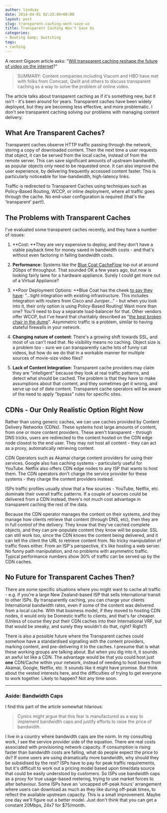 ```yaml
---
author: lindsay
date: 2014-04-01 02:23:00+00:00
layout: post
slug: transparent-caching-wont-save-us
title: Transparent Caching Won't Save Us
categories:
- Routing &amp; Switching
tags:
- caching
---
```


A recent Gigaom article asks: "[Will transparent caching reshape the future of video on the internet](http://gigaom.com/2014/03/14/will-transparent-caching-reshape-the-future-of-video-on-the-internet/)?"


> SUMMARY: Content companies including Viacom and HBO have met with folks from Comcast, Qwilt and others to discuss transparent caching as a way to solve the problem of online video.

The article talks about transparent caching as if it's something new, but it isn't - it's been around for years. Transparent caches have been widely deployed, but they are becoming less effective, and more problematic. I don't see transparent caching solving our problems with managing content delivery.


## What Are Transparent Caches?


Transparent caches observe HTTP traffic passing through the network, storing a copy of downloaded content. Then the next time a user requests that object, it can be served from the local cache, instead of from the remote server. This can save significant amounts of upstream bandwidth, as popular objects only need to be requested once. It can also improve the user experience, by delivering frequently accessed content faster. This is particularly noticeable for low-bandwidth, high-latency links.

Traffic is redirected to Transparent Caches using techniques such as Policy-Based Routing, WCCP, or inline deployment, where all traffic goes through the cache. No end-user configuration is required (that's the 'transparent' part!).


## The Problems with Transparent Caches


I've evaluated some transparent caches recently, and they have a number of issues:


  1. **Cost: **They are very expensive to deploy, and they don't have a viable payback time for money saved in bandwidth costs - and that's without even factoring in falling bandwidth costs.

  2. **Performance:** Systems like the [Blue Coat CacheFlow](http://www.bluecoat.com/products/cacheflow) top out at around 2Gbps of throughput. That sounded OK a few years ago, but now is looking fairly lame for a hardware appliance. Surely I could get more out of a Virtual Appliance?

  3. **Poor Deployment Options: **Blue Coat has the cheek [to say they have](http://www.bluecoat.com/documents/download/8d215e9f-4597-4987-9ba6-9b8dbbb31bd8/71553ee3-7915-4d68-bb67-99538049910a): "...tight integration with existing infrastructure. This includes integration with routers from Cisco and Juniper..." - but when you look into it, their only option is using Policy-Based Routing! Want more than one? You'll need to buy a separate load-balancer for that. Other vendors offer WCCP, but I've heard that charitably described as "[the best broken chair in the dump](https://twitter.com/ajcochenour/statuses/441081903060238336)". Asymmetric traffic is a problem, similar to having stateful firewalls in your network.

  4. **Changing nature of content**: There's a growing shift towards SSL, and most of us can't read that. No visibility means no caching. Object size is a problem too - sure we can transparently cache lots of funny cat videos, but how do we do that in a workable manner for multiple sources of movie-size video files?

  5. **Lack of Content Integration:** Transparent cache providers may claim they are "intelligent" because they look at real traffic patterns, and detect what should be cached. The problem is that they have to make assumptions about that content, and they sometimes get it wrong, and serve up out of date content. Transparent cache operators will be aware of the need to apply "bypass" rules for specific sites.



## CDNs - Our Only Realistic Option Right Now


Rather than using generic caches, we can use caches provided by Content Delivery Networks (CDNs). These systems host large amounts of content, from one or more content providers. These aren't transparent - through DNS tricks, users are redirected to the content hosted on the CDN edge node closest to the end user. They may not host all content - they can act as a proxy, automatically retrieving content.

CDN Operators such as Akamai charge content providers for using their services. Google also has caching systems - particularly useful for YouTube. Netflix also offers CDN edge nodes to any ISP that wants to host them. The CDN operators don't charge the service provider for these systems - they charge the content providers instead.

ISPs traffic profiles usually show that a few sources - YouTube, Netflix, etc. dominate their overall traffic patterns. If a couple of sources could be delivered from a CDN instead, there's not much cost advantage in transparent caching the rest of the data.

Because the CDN operator manages the content on their systems, and they manage how clients retrieve that content (through DNS, etc), then they are in full control of the delivery. They know that they've cached complete objects, and they can pre-populate content they know will be popular. SSL can still work too, since the CDN knows the content being delivered, and it can tell the client the URL to retrieve content from. No tricky manipulation of traffic flows either. From an ISP's perspective, it's like hosting a web server. No funny path manipulation, and no problems with asymmetric traffic. Typical performance numbers show 30% of traffic can be served up by the CDN caches.


## No Future for Transparent Caches Then?


There are some specific situations where you might want to cache all traffic - e.g. if you're a large New Zealand-based ISP that sells International transit to other ISPs. By transparently caching, you can charge your clients International bandwidth rates, even if some of the content was delivered from a local cache. With that business model, if they moved to hosting CDN nodes, it would only be Domestic traffic to clients, and that's far cheaper. (Unless of course they put their CDN caches into their International VRF, but that would be sneaky, and surely they wouldn't do that, right? Right?)

There is also a possible future where the Transparent caches could somehow have a standardised signalling with the content providers, marking content, and pre-delivering it to the caches. I presume that is what these working groups are talking about. But when you dig into it, it sounds an awful lot like a CDN. The advantage would be that you could host just **one** CDN/Cache within your network, instead of needing to host boxes from Akamai, Google, Netflix, etc. It sounds like it might have promise. But think about the vested interests here, and the difficulties of trying to get everyone to work together. Likely to happen? Not any time soon.

---


### Aside: Bandwidth Caps


I find this part of the article somewhat hilarious:

> Cynics might argue that this fear is manufactured as a way to implement bandwidth caps and justify efforts to raise the price of bandwidth.

I live in a country where bandwidth caps are the norm. In my consulting work, I see the service provider side of the equation. There are real costs associated with provisioning network capacity. If consumption is rising faster than bandwidth costs are falling, what do people expect the price to do? If some users are using dramatically more bandwidth, why should they be subsidised by the rest? ISPs have to pay for peak traffic requirements, but it's difficult to work out a pricing model based upon time/data source that could be easily understood by customers. So ISPs use bandwidth caps as a proxy for true usage-based metering, trying to use market forces to alter behaviour. Some ISPs have an 'uncapped off-peak hours' arrangement where users can download as much as they like during off-peak times, to reflect the available upstream capacity. This is a small improvement. Maybe one day we'll figure out a better model. Just don't think that you can get a constant 20Mbps, 24x7 for $75/month.
